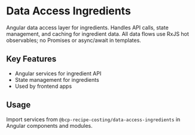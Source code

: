 # Data Access Ingredients

Angular data access layer for ingredients. Handles API calls, state management, and caching for ingredient data. All data flows use RxJS hot observables; no Promises or async/await in templates.

## Key Features

- Angular services for ingredient API
- State management for ingredients
- Used by frontend apps

## Usage

Import services from `@bcp-recipe-costing/data-access-ingredients` in Angular components and modules.
